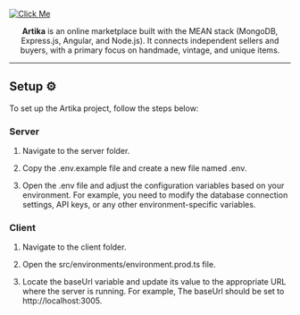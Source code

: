 
[![Click Me](https://i.ibb.co/Czz76Dm/16shots-sozzzo.jpg)](https://artika.netlify.com)

<center>

**Artika** is an online marketplace built with the MEAN stack (MongoDB, Express.js, Angular, and Node.js). It connects independent sellers and buyers, with a primary focus on handmade, vintage, and unique items.

</center>

----

## Setup ⚙
To set up the Artika project, follow the steps below:

### Server
1. Navigate to the server folder.

2. Copy the .env.example file and create a new file named .env.

3. Open the .env file and adjust the configuration variables based on your environment. For example, you need to modify the database connection settings, API keys, or any other environment-specific variables.

### Client
1. Navigate to the client folder.

2. Open the src/environments/environment.prod.ts file.

3. Locate the baseUrl variable and update its value to the appropriate URL where the server is running. For example, The baseUrl should be set to http://localhost:3005.
